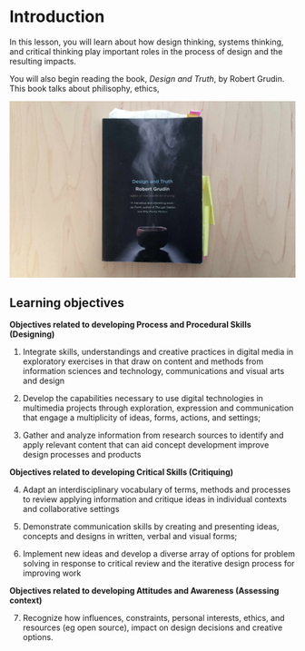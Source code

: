 # Introduction

In this lesson, you will learn about how design thinking, systems thinking, and critical thinking play important roles in the process of design and the resulting impacts.

You will also begin reading the book, _Design and Truth_, by Robert Grudin. This book talks about philisophy, ethics,

![Photo of book, Design and Truth by Robert Grudin](/assets/design-and-truth-book@2x.jpg)

## Learning objectives
 
**Objectives related to developing Process and Procedural Skills (Designing)**

1) Integrate skills, understandings and creative practices in digital media in exploratory exercises in that draw on content and methods from information sciences and technology, communications and visual arts and design

2) Develop the capabilities necessary to use digital technologies in multimedia projects through exploration, expression and communication that engage a multiplicity of ideas, forms, actions, and settings;

3) Gather and analyze information from research sources to identify and apply relevant content that can aid concept development improve design processes and products
 
**Objectives related to developing Critical Skills (Critiquing)**

4) Adapt an interdisciplinary vocabulary of terms, methods and processes to review applying information and critique ideas in individual contexts and collaborative settings

5) Demonstrate communication skills by creating and presenting ideas, concepts and designs in written, verbal and visual forms;

6) Implement new ideas and develop a diverse array of options for problem solving in response to critical review and the iterative design process for improving work
 
**Objectives related to developing Attitudes and Awareness (Assessing context)**

7) Recognize how influences, constraints, personal interests, ethics, and resources (eg open source), impact on design decisions and creative options.